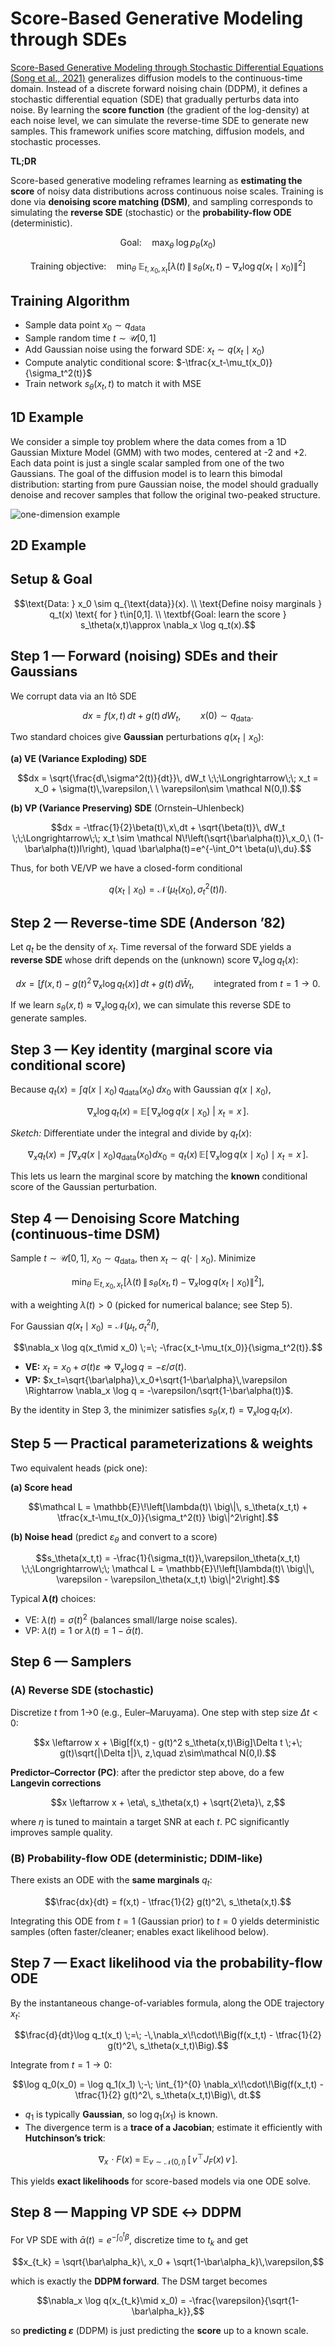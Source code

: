 
# Score-Based Generative Modeling through SDEs

[Score-Based Generative Modeling through Stochastic Differential Equations (Song et al., 2021)](https://arxiv.org/abs/2011.13456) generalizes diffusion models to the continuous-time domain. Instead of a discrete forward noising chain (DDPM), it defines a stochastic differential equation (SDE) that gradually perturbs data into noise. By learning the **score function** (the gradient of the log-density) at each noise level, we can simulate the reverse-time SDE to generate new samples. This framework unifies score matching, diffusion models, and stochastic processes.

**TL;DR**

Score-based generative modeling reframes learning as **estimating the score** of noisy data distributions across continuous noise scales.
Training is done via **denoising score matching (DSM)**, and sampling corresponds to simulating the **reverse SDE** (stochastic) or the **probability-flow ODE** (deterministic).

```math
\text{Goal:}\quad \max_\theta \; \log p_\theta(x_0)
```


```math
\text{Training objective:}\quad 
\min_\theta\;
\mathbb{E}_{t,x_0,x_t}
\left[
  \lambda(t)\,\big\|\, s_\theta(x_t,t) - \nabla_x \log q(x_t\mid x_0) \big\|^2
\right]
```


## Training Algorithm

* Sample data point $x_0 \sim q_\text{data}$
* Sample random time $t \sim \mathcal U[0,1]$
* Add Gaussian noise using the forward SDE: $x_t \sim q(x_t \mid x_0)$
* Compute analytic conditional score: $-\tfrac{x_t-\mu_t(x_0)}{\sigma_t^2(t)}$
* Train network $s_\theta(x_t, t)$ to match it with MSE


## 1D Example

We consider a simple toy problem where the data comes from a 1D Gaussian Mixture Model (GMM) with two modes, centered at -2 and +2. Each data point is just a single scalar sampled from one of the two Gaussians. The goal of the diffusion model is to learn this bimodal distribution: starting from pure Gaussian noise, the model should gradually denoise and recover samples that follow the original two-peaked structure.

![one-dimension example](img/denoising_process.gif)

## 2D Example


## Setup & Goal

```math
\text{Data: } x_0 \sim q_{\text{data}}(x). \\
\text{Define noisy marginals } q_t(x) \text{ for } t\in[0,1]. \\
\textbf{Goal: learn the score } s_\theta(x,t)\approx \nabla_x \log q_t(x).
```

## Step 1 — Forward (noising) SDEs and their Gaussians

We corrupt data via an Itô SDE

```math
dx = f(x,t)\,dt + g(t)\,dW_t, \qquad x(0)\sim q_{\text{data}}.
```

Two standard choices give **Gaussian** perturbations $q(x_t\mid x_0)$:

**(a) VE (Variance Exploding) SDE**

```math
dx = \sqrt{\frac{d\,\sigma^2(t)}{dt}}\, dW_t
\;\;\Longrightarrow\;\;
x_t = x_0 + \sigma(t)\,\varepsilon,\ \ \varepsilon\sim \mathcal N(0,I).
```

**(b) VP (Variance Preserving) SDE** (Ornstein–Uhlenbeck)

```math
dx = -\tfrac{1}{2}\beta(t)\,x\,dt + \sqrt{\beta(t)}\, dW_t
\;\;\Longrightarrow\;\;
x_t \sim \mathcal N\!\left(\sqrt{\bar\alpha(t)}\,x_0,\ (1-\bar\alpha(t))I\right),
\quad \bar\alpha(t)=e^{-\int_0^t \beta(u)\,du}.
```

Thus, for both VE/VP we have a closed-form conditional

```math
q(x_t\mid x_0) = \mathcal N\!\big(\mu_t(x_0),\,\sigma_t^2(t) I\big).
```


## Step 2 — Reverse-time SDE (Anderson ’82)

Let $q_t$ be the density of $x_t$. Time reversal of the forward SDE yields a **reverse SDE** whose drift depends on the (unknown) score $\nabla_x \log q_t(x)$:

```math
dx = \Big[f(x,t) - g(t)^2\,\nabla_x \log q_t(x)\Big]\,dt \;+\; g(t)\, d\bar W_t,
\qquad \text{integrated from } t=1 \to 0.
```

If we learn $s_\theta(x,t)\approx \nabla_x \log q_t(x)$, we can simulate this reverse SDE to generate samples.


## Step 3 — Key identity (marginal score via conditional score)

Because $q_t(x)=\int q(x\mid x_0)\,q_{\text{data}}(x_0)\,dx_0$ with Gaussian $q(x\mid x_0)$,

```math
\nabla_x \log q_t(x) \;=\; \mathbb{E}\big[\,\nabla_x \log q(x\mid x_0)\ \big|\ x_t=x\,\big].
```

*Sketch:* Differentiate under the integral and divide by $q_t(x)$:

$$
\nabla_x q_t(x) = \int \nabla_x q(x\mid x_0) q_{\text{data}}(x_0) dx_0
= q_t(x)\,\mathbb{E}[\,\nabla_x \log q(x\mid x_0)\mid x_t=x\,].
$$

This lets us learn the marginal score by matching the **known** conditional score of the Gaussian perturbation.


## Step 4 — Denoising Score Matching (continuous-time DSM)

Sample $t\sim\mathcal U[0,1]$, $x_0\sim q_{\text{data}}$, then $x_t\sim q(\cdot\mid x_0)$. Minimize

```math
\min_\theta\;
\mathbb{E}_{t,x_0,x_t}\!
\left[
\lambda(t)\,\big\|\, s_\theta(x_t,t) - \nabla_x \log q(x_t\mid x_0) \big\|^2
\right],
```

with a weighting $\lambda(t)>0$ (picked for numerical balance; see Step 5).

For Gaussian $q(x_t\mid x_0)=\mathcal N(\mu_t,\sigma_t^2 I)$,

```math
\nabla_x \log q(x_t\mid x_0) \;=\; -\frac{x_t-\mu_t(x_0)}{\sigma_t^2(t)}.
```

* **VE:** $x_t=x_0+\sigma(t)\varepsilon \Rightarrow \nabla_x \log q = -\varepsilon/\sigma(t)$.
* **VP:** $x_t=\sqrt{\bar\alpha}\,x_0+\sqrt{1-\bar\alpha}\,\varepsilon
  \Rightarrow \nabla_x \log q = -\varepsilon/\sqrt{1-\bar\alpha(t)}$.

By the identity in Step 3, the minimizer satisfies $s_\theta(x,t)=\nabla_x\log q_t(x)$.


## Step 5 — Practical parameterizations & weights

Two equivalent heads (pick one):

**(a) Score head**

```math
\mathcal L = \mathbb{E}\!\left[\lambda(t)\ \big\|\, s_\theta(x_t,t) + \tfrac{x_t-\mu_t(x_0)}{\sigma_t^2(t)} \big\|^2\right].
```

**(b) Noise head** (predict $\varepsilon_\theta$ and convert to a score)

```math
s_\theta(x_t,t) = -\frac{1}{\sigma_t(t)}\,\varepsilon_\theta(x_t,t)
\;\;\Longrightarrow\;\;
\mathcal L = \mathbb{E}\!\left[\lambda(t)\ \big\|\, \varepsilon - \varepsilon_\theta(x_t,t) \big\|^2\right].
```

Typical **$\lambda(t)$** choices:

* VE: $\lambda(t)=\sigma(t)^2$ (balances small/large noise scales).
* VP: $\lambda(t)=1$ or $\lambda(t)=1-\bar\alpha(t)$.


## Step 6 — Samplers

### (A) Reverse SDE (stochastic)

Discretize $t$ from 1→0 (e.g., Euler–Maruyama). One step with step size $\Delta t<0$:

```math
x \leftarrow x + \Big[f(x,t) - g(t)^2 s_\theta(x,t)\Big]\Delta t \;+\; g(t)\sqrt{|\Delta t|}\, z,\quad z\sim\mathcal N(0,I).
```

**Predictor–Corrector (PC)**: after the predictor step above, do a few **Langevin corrections**

```math
x \leftarrow x + \eta\, s_\theta(x,t) + \sqrt{2\eta}\, z,
```

where $\eta$ is tuned to maintain a target SNR at each $t$. PC significantly improves sample quality.

### (B) Probability-flow ODE (deterministic; DDIM-like)

There exists an ODE with the **same marginals** $q_t$:

```math
\frac{dx}{dt} = f(x,t) - \tfrac{1}{2} g(t)^2\, s_\theta(x,t).
```

Integrating this ODE from $t=1$ (Gaussian prior) to $t=0$ yields deterministic samples (often faster/cleaner; enables exact likelihood below).


## Step 7 — Exact likelihood via the probability-flow ODE

By the instantaneous change-of-variables formula, along the ODE trajectory $x_t$:

```math
\frac{d}{dt}\log q_t(x_t) \;=\; -\,\nabla_x\!\cdot\!\Big(f(x_t,t) - \tfrac{1}{2} g(t)^2\, s_\theta(x_t,t)\Big).
```

Integrate from $t=1\to 0$:

```math
\log q_0(x_0) = \log q_1(x_1)
\;-\;
\int_{1}^{0}
\nabla_x\!\cdot\!\Big(f(x_t,t) - \tfrac{1}{2} g(t)^2\, s_\theta(x_t,t)\Big)\, dt.
```

* $q_1$ is typically **Gaussian**, so $\log q_1(x_1)$ is known.
* The divergence term is a **trace of a Jacobian**; estimate it efficiently with **Hutchinson’s trick**:

```math
\nabla_x\!\cdot F(x) \;=\; \mathbb{E}_{v\sim\mathcal N(0,I)}\,[\, v^\top J_F(x)\, v \,].
```

This yields **exact likelihoods** for score-based models via one ODE solve.


## Step 8 — Mapping VP SDE ↔ DDPM

For VP SDE with $\bar\alpha(t)=e^{-\int_0^t \beta}$, discretize time to $t_k$ and get

```math
x_{t_k} = \sqrt{\bar\alpha_k}\, x_0 + \sqrt{1-\bar\alpha_k}\,\varepsilon,
```

which is exactly the **DDPM forward**. The DSM target becomes

```math
\nabla_x \log q(x_{t_k}\mid x_0) = -\frac{\varepsilon}{\sqrt{1-\bar\alpha_k}},
```

so **predicting $\varepsilon$** (DDPM) is just predicting the **score** up to a known scale.
